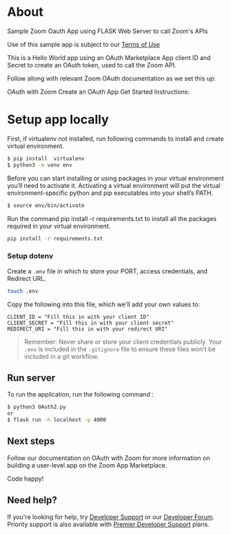 # About

Sample Zoom Oauth App using FLASK Web Server to call Zoom's APIs


Use of this sample app is subject to our [Terms of Use](https://zoom.us/docs/en-us/zoom_api_license_and_tou.html)

This is a Hello World app using an OAuth Marketplace App client ID and Secret to create an OAuth token, used to call the Zoom API.

Follow allong with relevant Zoom OAuth documentation as we set this up:

OAuth with Zoom
Create an OAuth App
Get Started Instructions: 

# Setup app locally

First, if virtualenv not installed, run following commands to install and create virtual environment.

```bash
$ pip install  virtualenv
$ python3 -m venv env
```
Before you can start installing or using packages in your virtual environment you’ll need to activate it. Activating a virtual environment will put the virtual environment-specific python and pip executables into your shell’s PATH.

```bash
$ source env/bin/activate
```

Run the command pip install -r requirements.txt to install all the packages required in your virtual environment.

```bash
pip install -r requirements.txt
```

### Setup dotenv 
Create a `.env` file in which to store your PORT, access credentials, and Redirect URL.

```bash
touch .env
```

Copy the following into this file, which we'll add your own values to:

```
CLIENT_ID = "Fill this in with your client ID" 
CLIENT_SECRET = "Fill this in with your client secret" 
REDIRECT_URI = "Fill this in with your redirect URI" 
```

> Remember: Never share or store your client credentials publicly. Your `.env` is included in the `.gitignore` file to ensure these files won't be included in a git workflow.


## Run server
To run the appilcation, run the following command : 

```bash
$ python3 OAuth2.py
or 
$ flask run -h localhost -p 4000
```
## Next steps 

Follow our documentation on OAuth with Zoom for more information on building a user-level app on the Zoom App Marketplace. 

Code happy!

## Need help?

If you're looking for help, try [Developer Support](https://devsupport.zoom.us) or our [Developer Forum](https://devforum.zoom.us). Priority support is also available with [Premier Developer Support](https://zoom.us/docs/en-us/developer-support-plans.html) plans.




